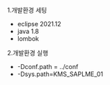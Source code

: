 1.개발환경 세팅
  - eclipse 2021.12
  - java 1.8
  - lombok
  
2.개발환경 실행
  - -Dconf.path = ../conf
  - -Dsys.path=KMS_SAPLME_01